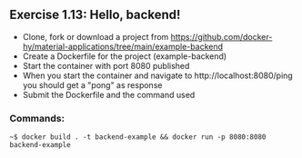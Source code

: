## Exercise 1.13: Hello, backend!

- Clone, fork or download a project from https://github.com/docker-hy/material-applications/tree/main/example-backend
- Create a Dockerfile for the project (example-backend)
- Start the container with port 8080 published
- When you start the container and navigate to http://localhost:8080/ping you should get a "pong" as response
- Submit the Dockerfile and the command used

### Commands:

```console
~$ docker build . -t backend-example && docker run -p 8080:8080 backend-example

```
